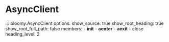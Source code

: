 # AsyncClient

::: bloomy.AsyncClient
    options:
      show_source: true
      show_root_heading: true
      show_root_full_path: false
      members:
        - __init__
        - __aenter__
        - __aexit__
        - close
      heading_level: 2